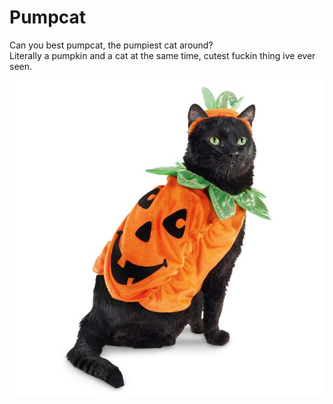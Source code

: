 # Pumpcat

Can you best pumpcat, the pumpiest cat around? \
Literally a pumpkin and a cat at the same time, cutest fuckin thing ive ever seen.

![cat](./pumpcat.jpg)

